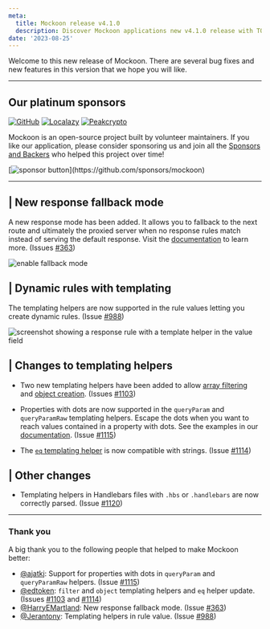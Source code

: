 ```yaml
---
meta:
  title: Mockoon release v4.1.0
  description: Discover Mockoon applications new v4.1.0 release with TODO
date: '2023-08-25'
---
```


Welcome to this new release of Mockoon. There are several bug fixes and new features in this version that we hope you will like.

---

## Our platinum sponsors

[![GitHub](https://mockoon.com/images/sponsors/github.png)](https://github.blog/2023-04-12-github-accelerator-our-first-cohort-and-whats-next/)
[![Localazy](https://mockoon.com/images/sponsors/localazy.png)](https://localazy.com/register?ref=a9CiDC61gOac-azO)
[![Peakcrypto](https://mockoon.com/images/sponsors/peakcrypto.png)](https://www.peakcrypto.com/)

Mockoon is an open-source project built by volunteer maintainers. If you like our application, please consider sponsoring us and join all the [Sponsors and Backers](https://github.com/mockoon/mockoon/blob/main/backers.md) who helped this project over time!

[![sponsor button](https://mockoon.com/images/sponsor-btn-250.png?)](https://github.com/sponsors/mockoon)

---

## | New response fallback mode

A new response mode has been added. It allows you to fallback to the next route and ultimately the proxied server when no response rules match instead of serving the default response. Visit the [documentation](https://mockoon.com/docs/latest/route-responses/multiple-responses/#fallback-mode) to learn more. (Issues [#363](https://github.com/mockoon/mockoon/issues/363))

![enable fallback mode](/images/releases/4.1.0/enable-response-fallback-mode.png)

## | Dynamic rules with templating

The templating helpers are now supported in the rule values letting you create dynamic rules. (Issue [#988](https://github.com/mockoon/mockoon/issues/988))

![screenshot showing a response rule with a template helper in the value field](/images/releases/4.1.0/template-helper-response-rule-value.png)

## | Changes to templating helpers

- Two new templating helpers have been added to allow [array filtering](https://mockoon.com/docs/latest/templating/mockoon-helpers/#filter) and [object creation](https://mockoon.com/docs/latest/templating/mockoon-helpers/#object). (Issues [#1103](https://github.com/mockoon/mockoon/issues/1103))

- Properties with dots are now supported in the `queryParam` and `queryParamRaw` templating helpers. Escape the dots when you want to reach values contained in a property with dots. See the examples in our [documentation](https://mockoon.com/docs/latest/templating/mockoon-request-helpers/#queryparam). (Issue [#1115](https://github.com/mockoon/mockoon/issues/1115))

- The [`eq` templating helper](https://mockoon.com/docs/latest/templating/mockoon-helpers/#eq) is now compatible with strings. (Issue [#1114](https://github.com/mockoon/mockoon/issues/1114))

## | Other changes

- Templating helpers in Handlebars files with `.hbs` or `.handlebars` are now correctly parsed. (Issue [#1120](https://github.com/mockoon/mockoon/issues/1120))

---

### Thank you

A big thank you to the following people that helped to make Mockoon better:

- [@ajatkj](https://github.com/ajatkj): Support for properties with dots in `queryParam` and `queryParamRaw` helpers. (Issue [#1115](https://github.com/mockoon/mockoon/issues/1115))
- [@edtoken](https://github.com/edtoken): `filter` and `object` templating helpers and `eq` helper update. (Issues [#1103](https://github.com/mockoon/mockoon/issues/1103) and [#1114](https://github.com/mockoon/mockoon/issues/1114))
- [@HarryEMartland](https://github.com/HarryEMartland): New response fallback mode. (Issue [#363](https://github.com/mockoon/mockoon/issues/363))
- [@Jerantony](https://github.com/Jerantony): Templating helpers in rule value. (Issue [#988](https://github.com/mockoon/mockoon/issues/988))
